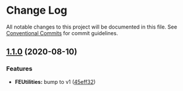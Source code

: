 # Change Log

All notable changes to this project will be documented in this file.
See [Conventional Commits](https://conventionalcommits.org) for commit guidelines.

## [1.1.0](https://github.com/GetTerminus/terminus-oss/compare/@terminus/fe-utilities@0.3.0...@terminus/fe-utilities@1.1.0) (2020-08-10)

### Features

* **FEUtilities:** bump to v1 ([45eff32](https://github.com/GetTerminus/terminus-oss/commit/45eff32feb4914693991552d658ddfcaeadac7a9))
